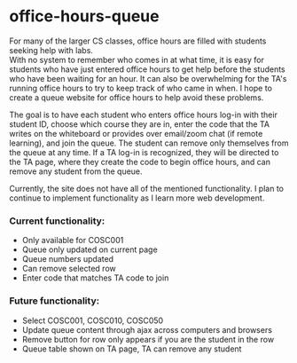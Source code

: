 # office-hours-queue

For many of the larger CS classes, office hours are filled with students seeking help with labs.  
With no system to remember who comes in at what time, it is easy for students who have just entered office hours to
get help before the students who have been waiting for an hour. It can also be overwhelming for the TA's running office hours
to try to keep track of who came in when. I hope to create a queue website for office hours to help avoid these problems.

The goal is to have each student who enters office hours log-in with their student ID, choose which course they are in, enter the code that the TA writes on the whiteboard
or provides over email/zoom chat (if remote learning), and join the queue. The student can remove only themselves from the queue at any time. If a TA log-in is recognized, they will be directed to the TA page, where they create the code to begin office hours, and can remove any student from the queue.

Currently, the site does not have all of the mentioned functionality. I plan to continue to implement functionality as I learn more web development.

### Current functionality:

- Only available for COSC001
- Queue only updated on current page
- Queue numbers updated
- Can remove selected row
- Enter code that matches TA code to join

### Future functionality:

- Select COSC001, COSC010, COSC050
- Update queue content through ajax across computers and browsers
- Remove button for row only appears if you are the student in the row
- Queue table shown on TA page, TA can remove any student
